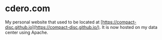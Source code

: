 # cdero.com
My personal website that used to be located at [https://compact-disc.github.io](https://compact-disc.github.io/). It is now hosted on my data center using Apache.
